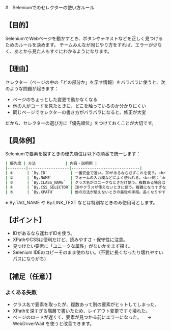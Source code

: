#　Seleniumでのセレクターの使い方ルール
## 【目的】

SeleniumでWebページを動かすとき、ボタンやテキストなどを正しく見つけるためのルールを決めます。
チームみんなが同じやり方をすれば、エラーが少なく、あとから見た人もすぐにわかるようになります。

## 【理由】

セレクター（ページの中の「どの部分か」を示す情報）をバラバラに使うと、次のような問題が起きます：
- ページのちょっとした変更で動かなくなる
- 他の人がコードを見たときに、どこを触っているのか分かりにくい
- 同じページでセレクターの書き方がバラバラになると、修正が大変

だから、セレクターの選び方に「優先順位」をつけておくことが大切です。

## 【具体例】

Seleniumで要素を探すときの優先順位は以下の順番で統一します：

``` bash
| 優先度 | 方法             | 内容・説明例 |
|--------|------------------|------------------------------|
| ①      | `By.ID`          | 一番安全で速い。IDがあるなら必ずこれを使う。<br>例：`driver.find_element(By.ID, "submit-button")` |
| ②      | `By.NAME`        | フォームの入力欄などによく使われる。<br>例：`driver.find_element(By.NAME, "username")` |
| ③      | `By.CLASS_NAME`  | クラス名がユニークなときだけ使う。複数ある場合は注意。<br>例：`driver.find_element(By.CLASS_NAME, "main-title")` |
| ④      | `By.CSS_SELECTOR`| IDやクラスが使えないときに使う。複雑になりすぎないように注意。<br>例：`driver.find_element(By.CSS_SELECTOR, "div.content > button")` |
| ⑤      | `By.XPATH`       | 他の方法が使えないときの最後の手段。長くなりやすい。<br>例：`driver.find_element(By.XPATH, "//div[@class='box']/button[1]")` |
```


※ By.TAG_NAME や By.LINK_TEXT などは特別なときのみ使用可とします。

## 【ポイント】
- IDがあるなら迷わずIDを使う。
- XPathやCSSは便利だけど、読みやすさ・保守性に注意。
- 見つけたい要素に「ユニークな属性」がないかをまず探す。
- Selenium IDEのコピーそのまま使わない。（不要に長くなったり壊れやすいパスになりがち）

## 【補足（任意）】

### よくある失敗
- クラス名で要素を取ったが、複数あって別の要素がヒットしてしまった。
- XPathを深すぎる階層で書いたため、レイアウト変更ですぐ壊れた。
- ページのロードが遅くて、要素が見つかる前にエラーになった。
　→ WebDriverWait を使うと改善できます。
